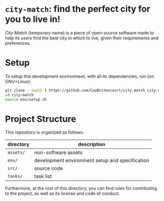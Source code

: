 # `city-match`: find the perfect city for you to live in!

*City Match* (temporary name) is a piece of open-source software made to help its users find the best city in which to live, given their requirements and preferences.

# Setup
To setup this development environment, with all its dependencies, run (on GNU+Linux):

``` bash
git clone --depth 1 https://github.com/CaoBittencourt/city-match city-match
cd city-match
source env/setup.sh
```

# Project Structure
This repository is organized as follows:

| directory | description                                     |
|-----------|-------------------------------------------------|
| `assets/` | non-software assets                             |
| `env/`    | development environment setup and specification |
| `src/`    | source code                                     |
| `tasks/`  | task list                                       |

Furthermore, at the root of this directory, you can find rules for contributing to the project, as well as its license and code of conduct.
